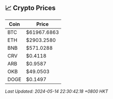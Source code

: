 ## 📈 Crypto Prices

| Coin | Price |
| ---- | ----- |
| BTC | $61967.6863 |
| ETH | $2903.2580 |
| BNB | $571.0288 |
| CRV | $0.4118 |
| ARB | $0.9587 |
| OKB | $49.0503 |
| DOGE | $0.1497 |

_Last Updated: 2024-05-14 22:30:42.18 +0800 HKT_